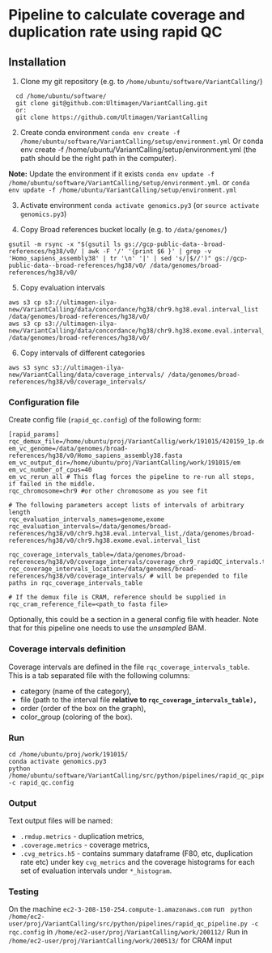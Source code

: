 # Pipeline to calculate coverage and duplication rate using rapid QC

## Installation
1. Clone my git repository (e.g. to `/home/ubuntu/software/VariantCalling/`)
```
  cd /home/ubuntu/software/
  git clone git@github.com:Ultimagen/VariantCalling.git
  or:
  git clone https://github.com/Ultimagen/VariantCalling
```
2. Create conda environment
`conda env create -f /home/ubuntu/software/VariantCalling/setup/environment.yml`
Or
conda env create -f /home/ubuntu/VariantCalling/setup/environment.yml
(the path should be the right path in the computer).

**Note:** Update the environment if it exists 
`conda env update -f /home/ubuntu/software/VariantCalling/setup/environment.yml`. 
or 
`conda env update -f /home/ubuntu/VariantCalling/setup/environment.yml`

3. Activate environment 
`conda activate genomics.py3` 
(or `source activate genomics.py3`)

4. Copy Broad references bucket locally (e.g. to `/data/genomes/`)

`gsutil -m rsync -x "$(gsutil ls gs://gcp-public-data--broad-references/hg38/v0/ | awk -F '/' '{print $6 }' | grep -v 'Homo_sapiens_assembly38' | tr '\n' '|' | sed 's/|$//')" gs://gcp-public-data--broad-references/hg38/v0/ /data/genomes/broad-references/hg38/v0/`

5. Copy evaluation intervals
```
aws s3 cp s3://ultimagen-ilya-new/VariantCalling/data/concordance/hg38/chr9.hg38.eval.interval_list /data/genomes/broad-references/hg38/v0/
aws s3 cp s3://ultimagen-ilya-new/VariantCalling/data/concordance/hg38/chr9.hg38.exome.eval.interval_list /data/genomes/broad-references/hg38/v0/
```

6. Copy intervals of different categories

```
aws s3 sync s3://ultimagen-ilya-new/VariantCalling/data/coverage_intervals/ /data/genomes/broad-references/hg38/v0/coverage_intervals/
```

### Configuration file

Create config file (`rapid_qc.config`) of the following form: 

```
[rapid_params]
rqc_demux_file=/home/ubuntu/proj/VariantCallig/work/191015/420159_1p.demux.bam 
em_vc_genome=/data/genomes/broad-references/hg38/v0/Homo_sapiens_assembly38.fasta
em_vc_output_dir=/home/ubuntu/proj/VariantCalling/work/191015/em
em_vc_number_of_cpus=40
em_vc_rerun_all # This flag forces the pipeline to re-run all steps, if failed in the middle. 
rqc_chromosome=chr9 #or other chromosome as you see fit

# The following parameters accept lists of intervals of arbitrary length
rqc_evaluation_intervals_names=genome,exome
rqc_evaluation_intervals=/data/genomes/broad-references/hg38/v0/chr9.hg38.eval.interval_list,/data/genomes/broad-references/hg38/v0/chr9.hg38.exome.eval.interval_list

rqc_coverage_intervals_table=/data/genomes/broad-references/hg38/v0/coverage_intervals/coverage_chr9_rapidQC_intervals.tsv
rqc_coverage_intervals_location=/data/genomes/broad-references/hg38/v0/coverage_intervals/ # will be prepended to file paths in rqc_coverage_intervals_table

# If the demux file is CRAM, reference should be supplied in 
rqc_cram_reference_file=<path_to fasta file>
```

Optionally, this could be a section in a general config file with header. Note that for this pipeline one needs to use the _unsampled_ BAM. 

### Coverage intervals definition

Coverage intervals are defined in the file `rqc_coverage_intervals_table`. This is a tab separated file with the following columns: 

* category (name of the category), 
* file (path to the interval file **relative to `rqc_coverage_intervals_table),`**
* order (order of the box on the graph), 
* color_group (coloring of the box). 


### Run
```
cd /home/ubuntu/proj/work/191015/
conda activate genomics.py3
python /home/ubuntu/software/VariantCalling/src/python/pipelines/rapid_qc_pipeline.py -c rapid_qc.config
```

### Output
Text output files will be named: 
 - `.rmdup.metrics` - duplication metrics,
 - `.coverage.metrics` - coverage metrics,
 - `.cvg_metrics.h5` - contains summary dataframe (F80, etc, duplication rate etc) under key `cvg_metrics` and the coverage histograms for each set of evaluation intervals under `*_histogram`.

### Testing 
On the machine `ec2-3-208-150-254.compute-1.amazonaws.com` run ` python /home/ec2-user/proj/VariantCalling/src/python/pipelines/rapid_qc_pipeline.py -c rqc.config` in `/home/ec2-user/proj/VariantCalling/work/200112/`
Run in `/home/ec2-user/proj/VariantCalling/work/200513/` for CRAM input
